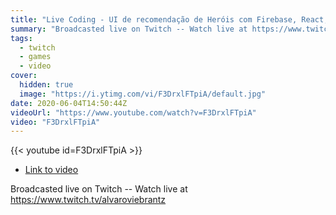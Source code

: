 ```yaml
---
title: "Live Coding - UI de recomendação de Heróis com Firebase, React, Hooks e Recoil #8 P2"
summary: "Broadcasted live on Twitch -- Watch live at https://www.twitch.tv/alvaroviebrantz"
tags:
  - twitch
  - games
  - video
cover:
  hidden: true
  image: "https://i.ytimg.com/vi/F3DrxlFTpiA/default.jpg"
date: 2020-06-04T14:50:44Z
videoUrl: "https://www.youtube.com/watch?v=F3DrxlFTpiA"
video: "F3DrxlFTpiA"
---
```


<!-- truncate -->

{{< youtube id=F3DrxlFTpiA >}}

- [Link to video](https://www.youtube.com/watch?v=F3DrxlFTpiA)

Broadcasted live on Twitch -- Watch live at https://www.twitch.tv/alvaroviebrantz
